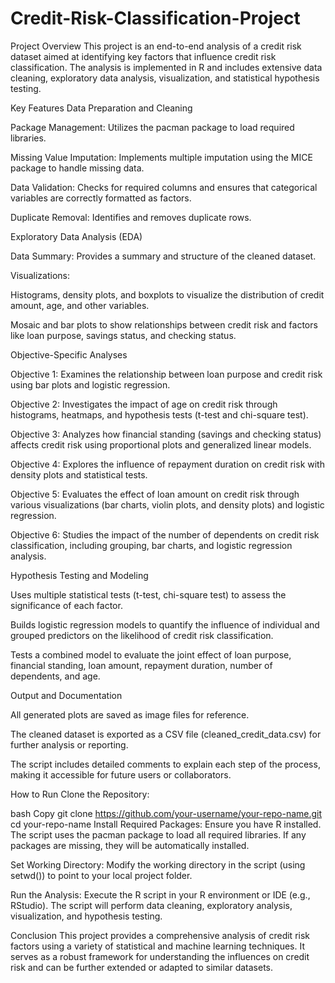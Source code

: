 # Credit-Risk-Classification-Project
Project Overview
This project is an end-to-end analysis of a credit risk dataset aimed at identifying key factors that influence credit risk classification. The analysis is implemented in R and includes extensive data cleaning, exploratory data analysis, visualization, and statistical hypothesis testing.

Key Features
Data Preparation and Cleaning

Package Management: Utilizes the pacman package to load required libraries.

Missing Value Imputation: Implements multiple imputation using the MICE package to handle missing data.

Data Validation: Checks for required columns and ensures that categorical variables are correctly formatted as factors.

Duplicate Removal: Identifies and removes duplicate rows.

Exploratory Data Analysis (EDA)

Data Summary: Provides a summary and structure of the cleaned dataset.

Visualizations:

Histograms, density plots, and boxplots to visualize the distribution of credit amount, age, and other variables.

Mosaic and bar plots to show relationships between credit risk and factors like loan purpose, savings status, and checking status.

Objective-Specific Analyses

Objective 1: Examines the relationship between loan purpose and credit risk using bar plots and logistic regression.

Objective 2: Investigates the impact of age on credit risk through histograms, heatmaps, and hypothesis tests (t-test and chi-square test).

Objective 3: Analyzes how financial standing (savings and checking status) affects credit risk using proportional plots and generalized linear models.

Objective 4: Explores the influence of repayment duration on credit risk with density plots and statistical tests.

Objective 5: Evaluates the effect of loan amount on credit risk through various visualizations (bar charts, violin plots, and density plots) and logistic regression.

Objective 6: Studies the impact of the number of dependents on credit risk classification, including grouping, bar charts, and logistic regression analysis.

Hypothesis Testing and Modeling

Uses multiple statistical tests (t-test, chi-square test) to assess the significance of each factor.

Builds logistic regression models to quantify the influence of individual and grouped predictors on the likelihood of credit risk classification.

Tests a combined model to evaluate the joint effect of loan purpose, financial standing, loan amount, repayment duration, number of dependents, and age.

Output and Documentation

All generated plots are saved as image files for reference.

The cleaned dataset is exported as a CSV file (cleaned_credit_data.csv) for further analysis or reporting.

The script includes detailed comments to explain each step of the process, making it accessible for future users or collaborators.

How to Run
Clone the Repository:

bash
Copy
git clone https://github.com/your-username/your-repo-name.git
cd your-repo-name
Install Required Packages: Ensure you have R installed. The script uses the pacman package to load all required libraries. If any packages are missing, they will be automatically installed.

Set Working Directory: Modify the working directory in the script (using setwd()) to point to your local project folder.

Run the Analysis: Execute the R script in your R environment or IDE (e.g., RStudio). The script will perform data cleaning, exploratory analysis, visualization, and hypothesis testing.

Conclusion
This project provides a comprehensive analysis of credit risk factors using a variety of statistical and machine learning techniques. It serves as a robust framework for understanding the influences on credit risk and can be further extended or adapted to similar datasets.


